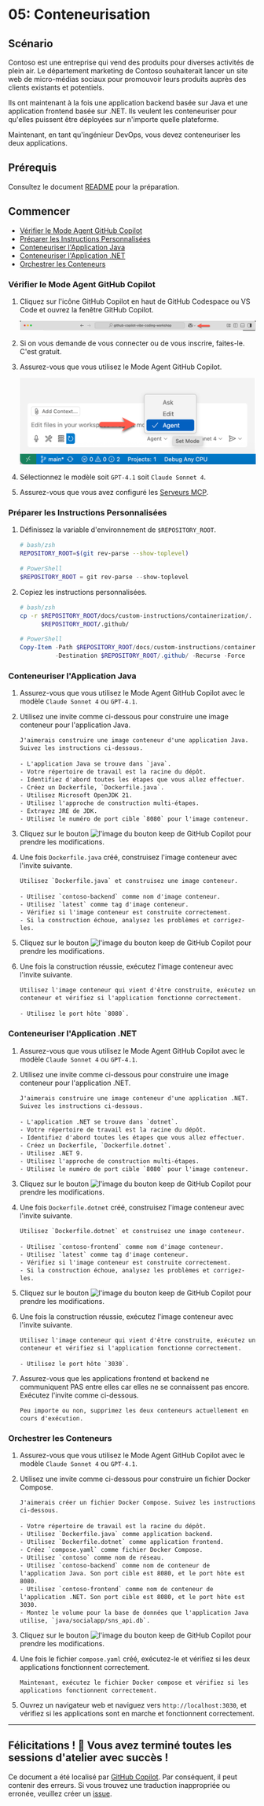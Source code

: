 # 05: Conteneurisation

## Scénario

Contoso est une entreprise qui vend des produits pour diverses activités de plein air. Le département marketing de Contoso souhaiterait lancer un site web de micro-médias sociaux pour promouvoir leurs produits auprès des clients existants et potentiels.

Ils ont maintenant à la fois une application backend basée sur Java et une application frontend basée sur .NET. Ils veulent les conteneuriser pour qu'elles puissent être déployées sur n'importe quelle plateforme.

Maintenant, en tant qu'ingénieur DevOps, vous devez conteneuriser les deux applications.

## Prérequis

Consultez le document [README](../README.md) pour la préparation.

## Commencer

- [Vérifier le Mode Agent GitHub Copilot](#vérifier-le-mode-agent-github-copilot)
- [Préparer les Instructions Personnalisées](#préparer-les-instructions-personnalisées)
- [Conteneuriser l'Application Java](#conteneuriser-lapplication-java)
- [Conteneuriser l'Application .NET](#conteneuriser-lapplication-net)
- [Orchestrer les Conteneurs](#orchestrer-les-conteneurs)

### Vérifier le Mode Agent GitHub Copilot

1. Cliquez sur l'icône GitHub Copilot en haut de GitHub Codespace ou VS Code et ouvrez la fenêtre GitHub Copilot.

   ![Ouvrir GitHub Copilot Chat](../../../docs/images/setup-02.png)

1. Si on vous demande de vous connecter ou de vous inscrire, faites-le. C'est gratuit.
1. Assurez-vous que vous utilisez le Mode Agent GitHub Copilot.

   ![Mode Agent GitHub Copilot](../../../docs/images/setup-03.png)

1. Sélectionnez le modèle soit `GPT-4.1` soit `Claude Sonnet 4`.
1. Assurez-vous que vous avez configuré les [Serveurs MCP](./00-setup.md#configurer-les-serveurs-mcp).

### Préparer les Instructions Personnalisées

1. Définissez la variable d'environnement de `$REPOSITORY_ROOT`.

   ```bash
   # bash/zsh
   REPOSITORY_ROOT=$(git rev-parse --show-toplevel)
   ```

   ```powershell
   # PowerShell
   $REPOSITORY_ROOT = git rev-parse --show-toplevel
   ```

1. Copiez les instructions personnalisées.

    ```bash
    # bash/zsh
    cp -r $REPOSITORY_ROOT/docs/custom-instructions/containerization/. \
          $REPOSITORY_ROOT/.github/
    ```

    ```powershell
    # PowerShell
    Copy-Item -Path $REPOSITORY_ROOT/docs/custom-instructions/containerization/* `
              -Destination $REPOSITORY_ROOT/.github/ -Recurse -Force
    ```

### Conteneuriser l'Application Java

1. Assurez-vous que vous utilisez le Mode Agent GitHub Copilot avec le modèle `Claude Sonnet 4` ou `GPT-4.1`.
1. Utilisez une invite comme ci-dessous pour construire une image conteneur pour l'application Java.

    ```text
    J'aimerais construire une image conteneur d'une application Java. Suivez les instructions ci-dessous.

    - L'application Java se trouve dans `java`.
    - Votre répertoire de travail est la racine du dépôt.
    - Identifiez d'abord toutes les étapes que vous allez effectuer.
    - Créez un Dockerfile, `Dockerfile.java`.
    - Utilisez Microsoft OpenJDK 21.
    - Utilisez l'approche de construction multi-étapes.
    - Extrayez JRE de JDK.
    - Utilisez le numéro de port cible `8080` pour l'image conteneur.
    ```

1. Cliquez sur le bouton ![l'image du bouton keep](https://img.shields.io/badge/keep-blue) de GitHub Copilot pour prendre les modifications.

1. Une fois `Dockerfile.java` créé, construisez l'image conteneur avec l'invite suivante.

    ```text
    Utilisez `Dockerfile.java` et construisez une image conteneur.

    - Utilisez `contoso-backend` comme nom d'image conteneur.
    - Utilisez `latest` comme tag d'image conteneur.
    - Vérifiez si l'image conteneur est construite correctement.
    - Si la construction échoue, analysez les problèmes et corrigez-les.
    ```

1. Cliquez sur le bouton ![l'image du bouton keep](https://img.shields.io/badge/keep-blue) de GitHub Copilot pour prendre les modifications.

1. Une fois la construction réussie, exécutez l'image conteneur avec l'invite suivante.

    ```text
    Utilisez l'image conteneur qui vient d'être construite, exécutez un conteneur et vérifiez si l'application fonctionne correctement.
    
    - Utilisez le port hôte `8080`.
    ```

### Conteneuriser l'Application .NET

1. Assurez-vous que vous utilisez le Mode Agent GitHub Copilot avec le modèle `Claude Sonnet 4` ou `GPT-4.1`.
1. Utilisez une invite comme ci-dessous pour construire une image conteneur pour l'application .NET.

    ```text
    J'aimerais construire une image conteneur d'une application .NET. Suivez les instructions ci-dessous.

    - L'application .NET se trouve dans `dotnet`.
    - Votre répertoire de travail est la racine du dépôt.
    - Identifiez d'abord toutes les étapes que vous allez effectuer.
    - Créez un Dockerfile, `Dockerfile.dotnet`.
    - Utilisez .NET 9.
    - Utilisez l'approche de construction multi-étapes.
    - Utilisez le numéro de port cible `8080` pour l'image conteneur.
    ```

1. Cliquez sur le bouton ![l'image du bouton keep](https://img.shields.io/badge/keep-blue) de GitHub Copilot pour prendre les modifications.

1. Une fois `Dockerfile.dotnet` créé, construisez l'image conteneur avec l'invite suivante.

    ```text
    Utilisez `Dockerfile.dotnet` et construisez une image conteneur.

    - Utilisez `contoso-frontend` comme nom d'image conteneur.
    - Utilisez `latest` comme tag d'image conteneur.
    - Vérifiez si l'image conteneur est construite correctement.
    - Si la construction échoue, analysez les problèmes et corrigez-les.
    ```

1. Cliquez sur le bouton ![l'image du bouton keep](https://img.shields.io/badge/keep-blue) de GitHub Copilot pour prendre les modifications.

1. Une fois la construction réussie, exécutez l'image conteneur avec l'invite suivante.

    ```text
    Utilisez l'image conteneur qui vient d'être construite, exécutez un conteneur et vérifiez si l'application fonctionne correctement.
    
    - Utilisez le port hôte `3030`.
    ```

1. Assurez-vous que les applications frontend et backend ne communiquent PAS entre elles car elles ne se connaissent pas encore. Exécutez l'invite comme ci-dessous.

    ```text
    Peu importe ou non, supprimez les deux conteneurs actuellement en cours d'exécution.
    ```

### Orchestrer les Conteneurs

1. Assurez-vous que vous utilisez le Mode Agent GitHub Copilot avec le modèle `Claude Sonnet 4` ou `GPT-4.1`.
1. Utilisez une invite comme ci-dessous pour construire un fichier Docker Compose.

    ```text
    J'aimerais créer un fichier Docker Compose. Suivez les instructions ci-dessous.
    
    - Votre répertoire de travail est la racine du dépôt.
    - Utilisez `Dockerfile.java` comme application backend.
    - Utilisez `Dockerfile.dotnet` comme application frontend.
    - Créez `compose.yaml` comme fichier Docker Compose.
    - Utilisez `contoso` comme nom de réseau.
    - Utilisez `contoso-backend` comme nom de conteneur de l'application Java. Son port cible est 8080, et le port hôte est 8080.
    - Utilisez `contoso-frontend` comme nom de conteneur de l'application .NET. Son port cible est 8080, et le port hôte est 3030.
    - Montez le volume pour la base de données que l'application Java utilise, `java/socialapp/sns_api.db`.
    ```

1. Cliquez sur le bouton ![l'image du bouton keep](https://img.shields.io/badge/keep-blue) de GitHub Copilot pour prendre les modifications.

1. Une fois le fichier `compose.yaml` créé, exécutez-le et vérifiez si les deux applications fonctionnent correctement.

    ```text
    Maintenant, exécutez le fichier Docker compose et vérifiez si les applications fonctionnent correctement.
    ```

1. Ouvrez un navigateur web et naviguez vers `http://localhost:3030`, et vérifiez si les applications sont en marche et fonctionnent correctement.

---

Félicitations ! 🎉 Vous avez terminé toutes les sessions d'atelier avec succès !
---

Ce document a été localisé par [GitHub Copilot](https://docs.github.com/copilot/about-github-copilot/what-is-github-copilot). Par conséquent, il peut contenir des erreurs. Si vous trouvez une traduction inappropriée ou erronée, veuillez créer un [issue](../../issues).
